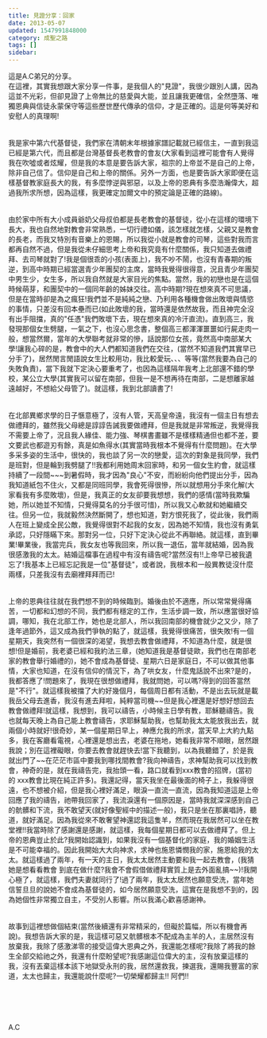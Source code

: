 ```yaml
---
title: 見證分享：回家
date: 2013-05-07
updated: 1547991848000
category: 成聖之路
tags: []
sidebar: 
---
```


<p>這是A.C弟兄的分享。<br/><!--more-->在這裡，其實我想跟大家分享一件事，是我個人的"見證"，我很少跟別人講，因為這並不光彩，但卻見證了上帝無比的慈愛與大能，並且讓我更確信，全然墮落、唯獨恩典與信徒永蒙保守等這些歷世歷代傳承的信仰，才是正確的。這是何等美好和安慰人的真理啊!<br/><br/><br/>我是家中第六代基督徒，我們家在清朝末年根據家譜記載就已經信主，一直到我這已經是第六代，而且都是台灣基督長老教會的會友(大家看到這裡可能會有人覺得我在吹噓或者炫耀，但是我的本意是要告訴大家，祖宗的上帝並不是自己的上帝，除非自己信了。信仰是自己和上帝的關係。另外一方面，也是要告訴大家即便在這樣基督教家庭長大的我，有多麼悖逆與邪惡，以及上帝的恩典有多麼浩瀚偉大，超過我所求所想，因為這樣，我更確定加爾文中的預定論是正確的路線)。<br/><br/><br/>由於家中所有大小成員爺奶父母叔伯都是長老教會的基督徒，從小在這樣的環境下長大，我也自然地對教會非常熟悉，一切行禮如儀，該怎樣就怎樣，父親又是教會的長老，而我又特別有音樂上的恩賜，所以我從小就是教會的司琴，這些對我而言都再自然不過，但是我從未仔細思考上帝和我究竟有什麼關係，我只知道去做禮拜、去司琴就對了!我是個很乖的小孩(表面上)，我不吵不鬧，也沒有青春期的叛逆，到高中時期已經當選青少年團契的主席，當時我覺得很得意，況且青少年團契中男生少，女生多，所以我自然就是大家目光的焦點。當然，我的初戀也是在這個時候萌芽，和團契中的一個同年齡的姊妹交往。高中時期?現在想來真不可思議，但是在當時卻是為之瘋狂!我們並不是純純之戀、乃利用各種機會做出敗壞與情慾的事情，只差沒有回本壘而已(如此敗壞的我，當時還是依然故我，而且神完全沒有出手阻擋，真的"任憑"我們敗壞下去，現在想來真的冷汗直流)。直到高三，我發現那個女生劈腿，一氣之下，也沒心思念書，整個高三都渾渾噩噩如行屍走肉一般，想當然爾，當年的大學聯考就非常的慘，話說那位女孩，竟然高中南部某大學!讓我心碎的是，教會中的大人們都知道我們在交往，(當然不知道我們其實早已分手了)，居然閒言閒語說女生比較用功，我比較愛玩、、、等等(當然我要為自己的失敗負責)，當下我就下定決心要重考了，也因為這樣隔年我考上北部還不錯的學校，某公立大學(其實我可以留在南部，但我一是不想再待在南部，二是想離家越遠越好，不想給父母管了)。就這樣，我到北部讀書了!<br/><br/><br/>在北部異鄉求學的日子愜意極了，沒有人管，天高皇帝遠，我沒有一個主日有想去做禮拜的，雖然我父母總是諄諄告誡我要做禮拜，但是我就是非常叛逆，我覺得我不需要上帝了，況且我人緣佳、能力強、琴棋書畫雖不是樣樣精通但也都不差，要文要武也都遊刃有餘，真是如魚得水(其實當時我根本不覺得有什麼問題)。在大學多采多姿的生活中，很快的，我也談了另一次的戀愛，這次的對象是我同學，我們是班對，但是輪到我劈腿了!!我都利用她周末回家時，和另一個女生約會，就這樣持續了一段間~~~到暑假時，我才因為"良心"不安，而紛紛向他們提出分手，因為我知道紙包不住火，又都是同班同學，我會死得很慘，所以就想用分手來化解(大家看我有多麼敗壞)，但是，我真正的女友卻要我想想，我們的感情(當時我欺騙她，所以她並不知情，只覺得莫名的分手很可惜)，所以我又心軟就和她繼續交往。但另一位，我就毅然決然斷開了，想也知道，對方恨死我了，從此後，我們兩人在班上變成全民公敵，我覺得很對不起我的女友，因為她不知情，我也沒有勇氣承認，只好隱瞞下來。那對另一位，只好下定決心從此不再聯絡。就這樣，直到畢業!畢業後，我當完兵，我女友也等我回來，所以我一退伍，當年就結婚，因為我很感激我的太太。結婚這檔事在過程中有沒有禱告呢?當然沒有!!上帝早已被我遺忘了!我基本上已經忘記我是一位"基督徒"，或者說，我根本和一般異教徒沒什麼兩樣，只差我沒有去廟裡拜拜而已!<br/><br/><br/>上帝的恩典往往就在我們想不到的時候臨到。婚後由於不適應，所以常常覺得痛苦，一切都和幻想的不同，我們都有穩定的工作，生活步調一致，所以應當很好協調，哪知，我在北部工作，她也是北部人，所以我回南部的機會就少之又少，除了逢年過節外，這又成為我們爭執的點了，就這樣，我覺得很痛苦，很失敗!有一個星期天，我突然有一個很深的渴望，我想去教會做禮拜，不知道為什麼，就是很想!但是婚前，我老婆已經和我約法三章，(她知道我是基督徒歐，我們也在南部老家的教會舉行婚禮的)，她不會成為基督徒、星期六日是家庭日，不可以做其他事情，大家也知道，在沒有信仰的情況下，為了哄女友，什麼鬼話說不出來?是的，我都答應了!問題來了，我現在很想做禮拜，我就問她，可以嗎?得到的回答當然是"不行"。就這樣我被擋了大約好幾個月，每個周日都有活動，不是出去玩就是載我岳父母去進香，我沒有進去拜啦，純粹當司機~~但是我心裡還是好想好想回去教會做禮拜!就這樣，我想到，我可以禱告，小時候主日學有教，耶穌聽禱告。我也就每天晚上為自己能上教會禱告，求耶穌幫助我，也幫助我太太能放我出去，就兩個小時就好!很奇妙，某一個星期日早上，神應允我的所求，當天早上大約九點多，我在客廳看電視，心裡還是想出去，老婆在拖地，她看我非常不順眼，居然跟我說；別在這裡礙眼，你要去教會就趕快去!當下我聽到，以為我聽錯了，於是我就出門了~~在茫茫市區中要我到哪找間教會?我向神禱告，求神幫助我可以找到教會，神奇的是，就在我禱告完，我抬頭一看，路口就看到xxx教會的招牌，(當初的 xxx教會比現在純正許多)。我還記得，當天我坐在最後面的椅子上，我躲得很遠，也不想被介紹，但是我心裡好滿足，眼淚一直流一直流，因為我知道這是上帝回應了我的禱告，祂帶我回家了，我流淚還有一個原因是，當時我就深深感到自己的骯髒和下流，我不敢望天(就好像聖經中的描述一般)，我只是坐在那裏唱詩，聽道，就好滿足。因為我從來不敢奢望神還認我這隻羊，然而現在我居然可以坐在教堂裡!!我當時除了感謝還是感謝，就這樣，我每個星期日都可以去做禮拜了。但上帝的恩典豈止於此?我開始認識到，如果我沒有一個基督化的家庭，我的婚姻生活是不可能幸福的。因此我開始大大向神求，求神也施恩憐憫我的家，施恩給我的太太。就這樣過了兩年，有一天的主日，我太太居然主動要和我一起去教會，(我猜她是想看看教會 到底在做什麼?我會不會假借做禮拜實質上是去外面亂搞~~)!我開心極了，就這樣，我們夫妻就同行了!過了兩年，我太太居然也願意受洗，當年她信誓旦旦的說她不會成為基督徒的，如今居然願意受洗，這實在是我想不到的，因為她個性非常獨立自主，不受別人影響。所以我滿心歡喜感謝神。<br/><br/><br/>故事到這裡想做個結束(當然後續還有非常精采的，但礙於篇幅，所以有機會再說)。我想告訴大家的是，我這樣可惡又骯髒根本不配成為主羊的人，主居然沒有放棄我，我除了感激涕零的接受這偉大恩典之外，我還能怎樣呢?我除了將我的餘生全部交給祂之外，我還有什麼盼望呢?我感謝這位偉大的主，沒有放棄這樣的我，沒有丟棄這樣本該下地獄受永刑的我，居然還救我，揀選我，還賜我豐富的家道，太太也歸主，我還能說什麼呢?一切榮耀都歸主!!   阿們!!<br/><br/><br/><br/><br/><br/>A.C<br/><br/><br/><br/><br/></p>